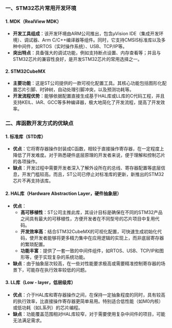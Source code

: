 ### 一、STM32芯片常用开发环境
#### 1. MDK（RealView MDK）
 - **开发工具组成**：该开发环境由ARM公司推出，包含μVision IDE（集成开发环境）、调试器、Arm C/C++编译器等组件。同时，它支持CMSIS标准库以及多种中间件，如RTOS（实时操作系统）、USB、TCP/IP等。
 - **突出特点**：具备强大的调试功能，例如支持断点设置、内存查看等；并且与STM32芯片的兼容性良好，是开发STM32芯片的常用选择之一。

#### 2. STM32CubeMX
 - **主要功能**：这是ST公司提供的一款可视化配置工具。其核心功能包括图形化配置芯片引脚、时钟树，自动处理引脚冲突，以及预测功耗等。
 - **开发流程优势**：能够依据配置直接生成基于HAL库或LL库的C代码工程，并且支持KEIL、IAR、GCC等多种编译器，极大地简化了开发流程，提高了开发效率。

### 二、库函数开发方式的优缺点
#### 1. 标准库（STD库）
 - **优点**：它将寄存器操作封装成C函数，相较于直接操作寄存器，在一定程度上降低了开发难度。对于熟悉硬件底层原理的开发者来说，便于理解和控制芯片的各项操作。
 - **缺点**：开发过程中需要开发者深入了解外设所在的总线、寄存器配置等底层信息，开发门槛较高。而且，ST公司已停止对标准库的更新，新推出的STM32芯片不再支持该库。

#### 2. HAL库（Hardware Abstraction Layer，硬件抽象层）
 - **优点**：
    - **高可移植性**：ST公司主推此库，其设计目标是确保在不同的STM32产品之间具有最大的可移植性，方便开发者在不同型号的芯片项目中复用代码。
    - **开发效率高**：结合STM32CubeMX的可视化配置，可快速生成初始化代码，使开发者能够将更多精力集中在应用逻辑的实现上，而非底层寄存器的繁琐配置。
    - **功能丰富**：提供了一套一致的中间件组件，如RTOS、USB、TCP/IP和图形等，便于实现复杂的系统功能。
 - **缺点**：由于抽象层次较高，在一些对性能要求极高或需要精准控制寄存器的场景下，可能存在执行效率较低的问题。

#### 3. LL库（Low - layer，低层级库）
 - **优点**：介于HAL库和寄存器操作之间，在保持一定抽象程度的同时，具有较高的执行效率，比直接操作寄存器更简单易用。特别适合低性能（如M0内核）或低功耗（如L系列）的芯片编程。
 - **缺点**：功能覆盖范围相对HAL库较窄，对于需要使用复杂中间件的项目，可能无法满足需求。
